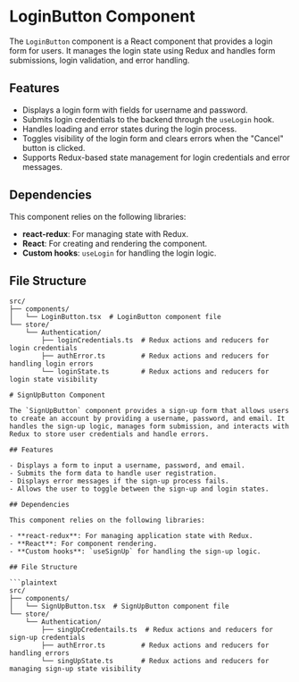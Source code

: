 # LoginButton Component

The `LoginButton` component is a React component that provides a login form for users. It manages the login state using Redux and handles form submissions, login validation, and error handling.

## Features

- Displays a login form with fields for username and password.
- Submits login credentials to the backend through the `useLogin` hook.
- Handles loading and error states during the login process.
- Toggles visibility of the login form and clears errors when the "Cancel" button is clicked.
- Supports Redux-based state management for login credentials and error messages.

## Dependencies

This component relies on the following libraries:

- **react-redux**: For managing state with Redux.
- **React**: For creating and rendering the component.
- **Custom hooks**: `useLogin` for handling the login logic.

## File Structure

```plaintext
src/
├── components/
│   └── LoginButton.tsx  # LoginButton component file
└── store/
    └── Authentication/
        ├── loginCredentials.ts  # Redux actions and reducers for login credentials
        ├── authError.ts         # Redux actions and reducers for handling login errors
        └── loginState.ts        # Redux actions and reducers for login state visibility

# SignUpButton Component

The `SignUpButton` component provides a sign-up form that allows users to create an account by providing a username, password, and email. It handles the sign-up logic, manages form submission, and interacts with Redux to store user credentials and handle errors.

## Features

- Displays a form to input a username, password, and email.
- Submits the form data to handle user registration.
- Displays error messages if the sign-up process fails.
- Allows the user to toggle between the sign-up and login states.

## Dependencies

This component relies on the following libraries:

- **react-redux**: For managing application state with Redux.
- **React**: For component rendering.
- **Custom hooks**: `useSignUp` for handling the sign-up logic.

## File Structure

```plaintext
src/
├── components/
│   └── SignUpButton.tsx  # SignUpButton component file
└── store/
    └── Authentication/
        ├── singUpCredentails.ts  # Redux actions and reducers for sign-up credentials
        ├── authError.ts         # Redux actions and reducers for handling errors
        └── singUpState.ts       # Redux actions and reducers for managing sign-up state visibility
